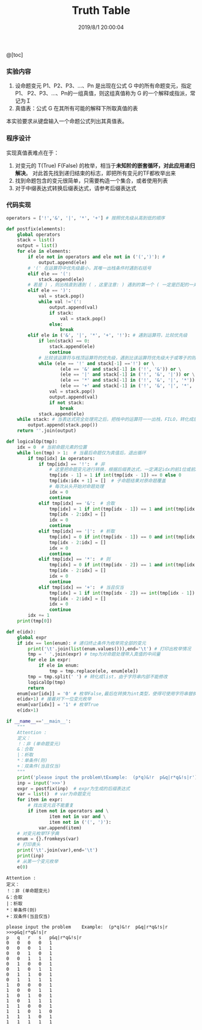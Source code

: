 ﻿---
title: Truth Table
categories:
- Math
- Discrete Mathematics
tags:
- 后缀表达式
- 递归
date: 2019/8/1 20:00:04
updated: 2020/12/10 12:00:04
---



@[toc]

### 实验内容

 1. 设命题变元 P1、P2、P3、…、Pn 是出现在公式 G 中的所有命题变元，指定 P1、 P2、P3、…、Pn的一组真值，则这组真值称为 G 的一个解释或指派，常记为Ｉ
 2. 真值表：公式 G 在其所有可能的解释下所取真值的表

本实验要求从键盘输入一个命题公式列出其真值表。 
### 程序设计
实现真值表难点在于：

 1. 对变元的 T(True) F(False) 的枚举，相当于**未知阶的嵌套循环，对此应用递归解决**。
    对此首先找到递归结束的标志，即把所有变元的TF都枚举出来
 2. 找到命题包含的变元很简单，只需要构造一个集合，或者使用列表
 3. 对于中缀表达式转换后缀表达式，请参考后缀表达式
### 代码实现
```python
operators = ['!','&', '|', '*', '+'] # 按照优先级从高到低的顺序

def postfix(elements):
    global operators
    stack = list()
    output = list()
    for ele in elements:
        if ele not in operators and ele not in ('(',')'): #
            output.append(ele)
        # '(' 在运算符中优先级最小，其唯一出栈条件时遇到右括号
        elif ele == '(':
            stack.append(ele)
        # 若是 ) ，则出栈直到遇到 ( ，这里注意: ) 遇到的第一个 ( 一定是匹配的一对
        elif ele == ')':
            val = stack.pop()
            while val !='(':
                output.append(val)
                if stack:
                    val = stack.pop()
                else:
                    break
        elif ele in ('&', '|', '*', '+', '!'): # 遇到运算符，比较优先级
            if len(stack) == 0:
                stack.append(ele)
                continue
            # 比较该运算符与栈顶运算符的优先级，遇到比该运算符优先级大于或等于的则将其弹出，最后将该运算符压栈
            while (ele == '!' and stack[-1] =='!') or \
                    (ele == '&' and stack[-1] in ('!', '&')) or \
                    (ele == '|' and stack[-1] in ('!', '&', '|')) or \
                    (ele == '*' and stack[-1] in ('!', '&', '|', '*')) or \
                    (ele == '+' and stack[-1] in ('!', '&', '|', '*', '+')):
                val = stack.pop()
                output.append(val)
                if not stack:
                    break
            stack.append(ele)
    while stack: # 当表达式完全处理完之后，把栈中的运算符一一出栈，FILO，转化成后缀表表达式
        output.append(stack.pop())
    return ''.join(output)

def logicalOp(tmp):
    idx = 0  # 当前命题元素的位置
    while len(tmp) > 1:  # 当最后命题仅为真值后，退出循环
        if tmp[idx] in operators:
            if tmp[idx] == '!':  # 非
                # 这里把命题变元进行转换，根据后缀表达式，一定满足idx的前1位或前2位是真值而不是运算符
                tmp[idx - 1] = 1 if int(tmp[idx - 1]) == 0 else 0
                tmp[idx:idx + 1] = []  # 子命题结果对原命题覆盖
                # 每次从头开始对命题处理
                idx = 0
                continue
            elif tmp[idx] == '&':  # 合取
                tmp[idx] = 1 if int(tmp[idx - 1]) == 1 and int(tmp[idx - 2]) == 1 else 0
                tmp[idx - 2:idx] = []
                idx = 0
                continue
            elif tmp[idx] == '|':  # 析取
                tmp[idx] = 0 if int(tmp[idx - 1]) == 0 and int(tmp[idx - 2]) == 0 else 1
                tmp[idx - 2:idx] = []
                idx = 0
                continue
            elif tmp[idx] == '*':  # 则
                tmp[idx] = 0 if int(tmp[idx - 2]) == 1 and int(tmp[idx - 1]) == 0 else 1
                tmp[idx - 2:idx] = []
                idx = 0
                continue
            elif tmp[idx] == '+':  # 当且仅当
                tmp[idx] = 1 if int(tmp[idx - 2]) == int(tmp[idx - 1]) else 0
                tmp[idx - 2:idx] = []
                idx = 0
                continue
        idx += 1
    print(tmp[0])

def e(idx):
    global expr
    if idx == len(enum): # 递归终止条件为枚举完全部的变元
        print('\t'.join(list(enum.values())),end='\t') # 打印出枚举情况
        tmp = ' '.join(expr) # tmp为对命题处理带入真值的中间量
        for ele in expr:
            if ele in enum:
                tmp = tmp.replace(ele, enum[ele])
        tmp = tmp.split(' ') # 转化成list，由于字符串内部不能修改
        logicalOp(tmp)
        return
    enum[var[idx]] = '0' # 枚举False,最后在转换为int类型，使得可使用字符串替换，把0，1代入
    e(idx+1) # 接着对下一位变元枚举
    enum[var[idx]] = '1' # 枚举True
    e(idx+1)

if __name__=='__main__':
    """
    Attention :
    定义：
    ！：非 (单命题变元)
    &：合取
    |：析取
    *：单条件(则)
    +：双条件(当且仅当)
    """
    print('please input the problem\tExample:  (p*q)&!r  p&q|r*q&!s|r')
    inp = input('>>>')
    expr = postfix(inp)  # expr为生成的后缀表达式
    var = list()  # var为命题变元
    for item in expr:
        # 找出变元且不能重复
        if item not in operators and \
                item not in var and \
                item not in ('(', ')'):
            var.append(item)
    # 对变元枚举TF字典
    enum = {}.fromkeys(var)
    # 打印表头
    print('\t'.join(var),end='\t')
    print(inp)
    # 从第一个变元枚举
    e(0)
```

    Attention :
    定义：
    ！：非 (单命题变元)
    &：合取
    |：析取
    *：单条件(则)
    +：双条件(当且仅当)
    
    please input the problem	Example:  (p*q)&!r  p&q|r*q&!s|r
    >>>p&q|r*q&!s|r
    p	q	r	s	p&q|r*q&!s|r
    0	0	0	0	1
    0	0	0	1	1
    0	0	1	0	1
    0	0	1	1	1
    0	1	0	0	1
    0	1	0	1	1
    0	1	1	0	1
    0	1	1	1	1
    1	0	0	0	1
    1	0	0	1	1
    1	0	1	0	1
    1	0	1	1	1
    1	1	0	0	1
    1	1	0	1	0
    1	1	1	0	1
    1	1	1	1	1

